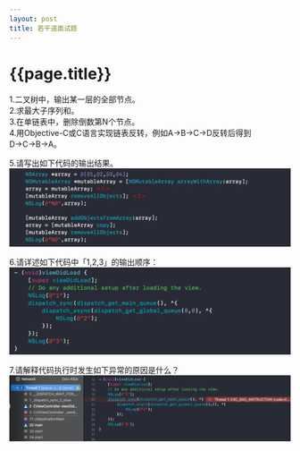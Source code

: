 ```yaml
---
layout: post
title: 若干道面试题
---
```

{{page.title}}
==========================

1.二叉树中，输出某一层的全部节点。<br/>
2.求最大子序列和。<br/>
3.在单链表中，删除倒数第N个节点。<br/>
4.用Objective-C或C语言实现链表反转，例如A→B→C→D反转后得到D→C→B→A。<br/>

5.请写出如下代码的输出结果。<br/>
<img src="/images/posts/2020-04-01/Interview_iOS_01.png"> <br/>

6.请详述如下代码中「1,2,3」的输出顺序：<br/>
<img src="/images/posts/2020-04-01/Interview_iOS_02.png"> <br/>

7.请解释代码执行时发生如下异常的原因是什么？<br/>
<img src="/images/posts/2020-04-01/Interview_iOS_03.png"> <br/>

